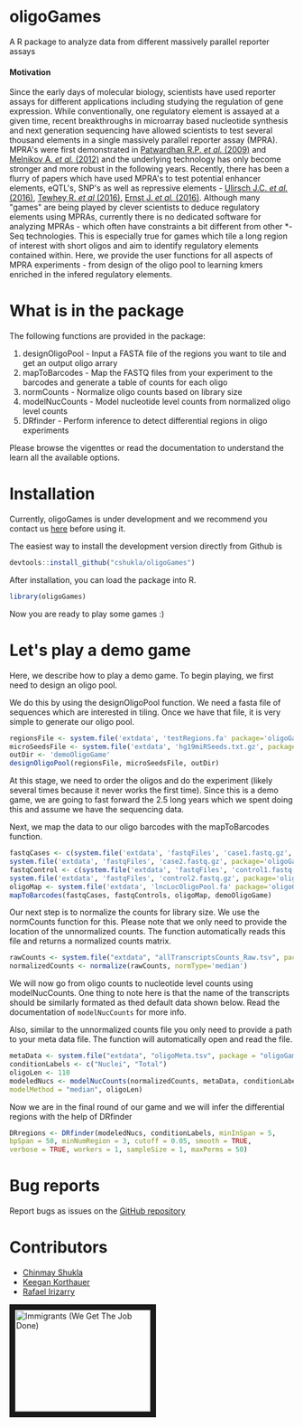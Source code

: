 # oligoGames
A R package to analyze data from different massively parallel reporter assays

#### Motivation

Since the early days of molecular biology, scientists have used reporter assays for different applications including studying the regulation of gene expression. While conventionally, one regulatory element is assayed at a given time, recent breakthroughs in microarray based nucleotide synthesis and next generation sequencing have allowed scientists to test several thousand elements in a single massively parallel reporter assay (MPRA). MPRA's were first demonstrated in [Patwardhan R.P. *et al.* (2009)](http://www.nature.com/nbt/journal/v27/n12/abs/nbt.1589.html) and [Melnikov A. *et al.* (2012)](http://www.nature.com/nbt/journal/v30/n3/full/nbt.2137.html) and the underlying technology has only become stronger and more robust in the following years. Recently, there has been a flurry of papers which have used MPRA's to test potential enhancer elements, eQTL's, SNP's as well as repressive elements - [Ulirsch J.C. *et al.* (2016)](http://www.cell.com/cell/fulltext/S0092-8674(16)30493-7), [Tewhey R. *et al* (2016)](http://www.cell.com/cell/fulltext/S0092-8674(16)30421-4), [Ernst J. *et al.* (2016)](http://www.nature.com/nbt/journal/v34/n11/full/nbt.3678.html). Although many "games" are being played by clever scientists to deduce regulatory elements using MPRAs, currently there is no dedicated software for analyzing MPRAs - which often have constraints a bit different from other *-Seq technologies. This is especially true for games which tile a long region of interest with short oligos and aim to identify regulatory elements contained within. Here, we provide the user functions for all aspects of MPRA experiments - from design of the oligo pool to learning kmers enriched in the infered regulatory elements.

# What is in the package

The following functions are provided in the package:

1. designOligoPool - Input a FASTA file of the regions you want to tile and get an output oligo arrary
2. mapToBarcodes - Map the FASTQ files from your experiment to the barcodes and generate a table of counts for each oligo
3. normCounts - Normalize oligo counts based on library size
4. modelNucCounts - Model nucleotide level counts from normalized oligo level counts
5. DRfinder - Perform inference to detect differential regions in oligo experiments

Please browse the vigenttes or read the documentation to understand the learn all the available options.

# Installation

Currently, oligoGames is under development and we recommend you contact us [here](https://github.com/cshukla/oligoGames) before using it. 

The easiest way to install the development version directly from Github is 

```r
devtools::install_github("cshukla/oligoGames")
```

After installation, you can load the package into R.
```r
library(oligoGames)
```

Now you are ready to play some games :)

# Let's play a demo game

Here, we describe how to play a demo game. To begin playing, we first need to design an oligo pool.

We do this by using the designOligoPool function. We need a fasta file of sequences which are interested in tiling. Once we have that file, it is very simple to generate our oligo pool.

```r
regionsFile <- system.file('extdata', 'testRegions.fa' package='oligoGames')
microSeedsFile <- system.file('extdata', 'hg19miRSeeds.txt.gz', package='oligoGames')
outDir <- 'demoOligoGame'
designOligoPool(regionsFile, microSeedsFile, outDir)
```

At this stage, we need to order the oligos and do the experiment (likely several times because it never works the first time). Since this is a demo game, we are going to fast forward the 2.5 long years which we spent doing this and assume we have the sequencing data.

Next, we map the data to our oligo barcodes with the mapToBarcodes function.

```r
fastqCases <- c(system.file('extdata', 'fastqFiles', 'case1.fastq.gz', package='oligoGames'), 
system.file('extdata', 'fastqFiles', 'case2.fastq.gz', package='oligoGames'))
fastqControl <- c(system.file('extdata', 'fastqFiles', 'control1.fastq.gz', package='oligoGames'), 
system.file('extdata', 'fastqFiles', 'control2.fastq.gz', package='oligoGames'))
oligoMap <- system.file('extdata', 'lncLocOligoPool.fa' package='oligoGames')
mapToBarcodes(fastqCases, fastqControls, oligoMap, demoOligoGame)

```

Our next step is to normalize the counts for library size. We use the normCounts function for this. Please note that we only need to provide the location of the unnormalized counts. The function automatically reads this file and returns a normalized counts matrix.

```r
rawCounts <- system.file("extdata", "allTranscriptsCounts_Raw.tsv", package = "oligoGames")
normalizedCounts <- normalize(rawCounts, normType='median')
```

We will now go from oligo counts to nucleotide level counts using modelNucCounts. One thing to note here is that the name of the transcripts should be similarly formated as thed default data shown below. Read the documentation of `modelNucCounts` for more info.

Also, similar to the unnormalized counts file you only need to provide a path to your meta data file. The function will automatically open and read the file.

```r
metaData <- system.file("extdata", "oligoMeta.tsv", package = "oligoGames")
conditionLabels <- c("Nuclei", "Total")
oligoLen <- 110
modeledNucs <- modelNucCounts(normalizedCounts, metaData, conditionLabels, 
modelMethod = "median", oligoLen)
```

Now we are in the final round of our game and we will infer the differential regions with the help of DRfinder

```r
DRregions <- DRfinder(modeledNucs, conditionLabels, minInSpan = 5, 
bpSpan = 50, minNumRegion = 3, cutoff = 0.05, smooth = TRUE, 
verbose = TRUE, workers = 1, sampleSize = 1, maxPerms = 50)
```

# Bug reports
Report bugs as issues on the [GitHub repository](https://github.com/cshukla/oligoGames)

# Contributors

* [Chinmay Shukla](https://github.com/cshukla)
* [Keegan Korthauer](https://github.com/kdkorthauer)
* [Rafael Irizarry](https://github.com/rafalab)

<a href="http://www.youtube.com/watch?feature=player_embedded&v=47jgoSJiB6w" target="_blank"><img src="http://img.youtube.com/vi/47jgoSJiB6w/0.jpg" alt="Immigrants (We Get The Job Done)" width="240" height="180" border="10" /></a>
